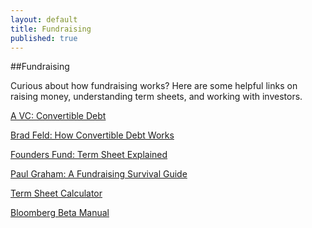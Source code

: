 ```yaml
---
layout: default
title: Fundraising
published: true
---
```


##Fundraising

Curious about how fundraising works? Here are some helpful links on raising money, understanding term sheets, and working with investors. 
 
[A VC: Convertible Debt](http://www.avc.com/a_vc/2011/07/financing-options-convertible-debt.html)
 
[Brad Feld: How Convertible Debt Works](http://www.feld.com/wp/archives/2011/10/how-convertible-debt-works.html?utm_source=feedburner&utm_medium=feed&utm_campaign=Feed%3A+FeldThoughts+%28Feld+Thoughts%29)
 
[Founders Fund: Term Sheet Explained](http://www.foundersfund.com/uploads/term_sheet_explained.pdf)
 
[Paul Graham: A Fundraising Survival Guide](http://www.paulgraham.com/fundraising.html)
 
[Term Sheet Calculator](http://www.foundersfund.com/termsheet/)
 
[Bloomberg Beta Manual](https://github.com/Bloomberg-Beta/Manual)